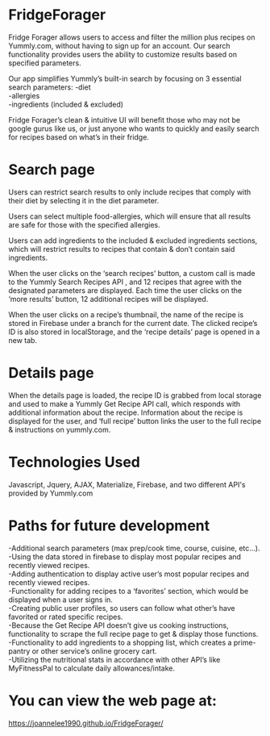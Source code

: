 # FridgeForager
Fridge Forager allows users to access and filter the million plus recipes on Yummly.com, without having to sign up for an account.  Our search functionality provides users the ability to customize results based on specified parameters.

Our app simplifies Yummly’s built-in search by focusing on 3 essential search parameters: 
-diet<br/>
-allergies<br/>
-ingredients (included & excluded)

Fridge Forager’s clean & intuitive UI will benefit those who may not be google gurus like us, or just anyone who wants to quickly and easily search for recipes based on what’s in their fridge. 

# Search page
Users can restrict search results to only include recipes that comply with their diet by selecting it in the diet parameter.

Users can select multiple food-allergies, which will ensure that all results are safe for those with the specified allergies.

Users can add ingredients to the included & excluded ingredients sections, which will restrict results to recipes that contain & don’t contain said ingredients.

When the user clicks on the ‘search recipes’ button, a custom call is made to the Yummly Search Recipes API , and 12 recipes that agree with the designated parameters are displayed.  Each time the user clicks on the ‘more results’ button, 12 additional recipes will be displayed.

When the user clicks on a recipe’s thumbnail, the name of the recipe is stored in Firebase under a branch for the current date.  The clicked recipe’s ID is also stored in localStorage, and the ‘recipe details’ page is opened in a new tab.

# Details page
When the details page is loaded, the recipe ID is grabbed from local storage and used to make a Yummly Get Recipe API call, which responds with additional information about the recipe.  Information about the recipe is displayed for the user, and ‘full recipe’ button links the user to the full recipe & instructions on yummly.com.

# Technologies Used
Javascript, Jquery, AJAX, Materialize, Firebase, and two different API's provided by Yummly.com

# Paths for future development
-Additional search parameters (max prep/cook time, course, cuisine, etc...).<br/>
-Using the data stored in firebase to display most popular recipes and recently viewed recipes.<br/>
-Adding authentication to display active user’s most popular recipes and recently viewed recipes.<br/>
-Functionality for adding recipes to a ‘favorites’ section, which would be displayed when a user signs in.<br/>
-Creating public user profiles, so users can follow what other’s have favorited or rated specific recipes.<br/>
-Because the Get Recipe API doesn’t give us cooking instructions, functionality to scrape the full recipe page to get & display those functions.<br/>
-Functionality to add ingredients to a shopping list, which creates a prime-pantry or other service’s online grocery cart.<br/>
-Utilizing the nutritional stats in accordance with other API’s like MyFitnessPal to calculate daily allowances/intake.

# You can view the web page at:
https://joannelee1990.github.io/FridgeForager/
